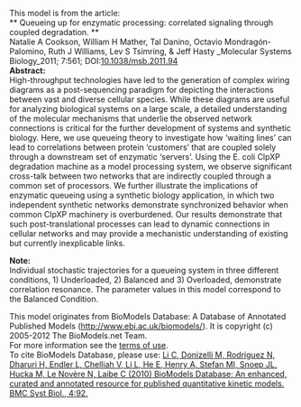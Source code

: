 

This model is from the article:  
** Queueing up for enzymatic processing: correlated signaling through coupled degradation. **   
Natalie A Cookson, William H Mather, Tal Danino, Octavio Mondragón-Palomino,
Ruth J Williams, Lev S Tsimring, & Jeff Hasty _Molecular Systems Biology_2011;
7:561; DOI:[10.1038/msb.2011.94](http://dx.doi.org/10.1038/msb.2011.94)  
**Abstract:**   
High-throughput technologies have led to the generation of complex wiring
diagrams as a post-sequencing paradigm for depicting the interactions between
vast and diverse cellular species. While these diagrams are useful for
analyzing biological systems on a large scale, a detailed understanding of the
molecular mechanisms that underlie the observed network connections is
critical for the further development of systems and synthetic biology. Here,
we use queueing theory to investigate how ‘waiting lines’ can lead to
correlations between protein ‘customers’ that are coupled solely through a
downstream set of enzymatic ‘servers’. Using the E. coli ClpXP degradation
machine as a model processing system, we observe significant cross-talk
between two networks that are indirectly coupled through a common set of
processors. We further illustrate the implications of enzymatic queueing using
a synthetic biology application, in which two independent synthetic networks
demonstrate synchronized behavior when common ClpXP machinery is overburdened.
Our results demonstrate that such post-translational processes can lead to
dynamic connections in cellular networks and may provide a mechanistic
understanding of existing but currently inexplicable links.

**Note:**   
Individual stochastic trajectories for a queueing system in three different
conditions, 1) Underloaded, 2) Balanced and 3) Overloaded, demonstrate
correlation resonance. The parameter values in this model correspond to the
Balanced Condition.

This model originates from BioModels Database: A Database of Annotated
Published Models (http://www.ebi.ac.uk/biomodels/). It is copyright (c)
2005-2012 The BioModels.net Team.  
For more information see the [terms of
use](http://www.ebi.ac.uk/biomodels/legal.html).  
To cite BioModels Database, please use: [Li C, Donizelli M, Rodriguez N,
Dharuri H, Endler L, Chelliah V, Li L, He E, Henry A, Stefan MI, Snoep JL,
Hucka M, Le Novère N, Laibe C (2010) BioModels Database: An enhanced, curated
and annotated resource for published quantitative kinetic models. BMC Syst
Biol., 4:92.](http://www.ncbi.nlm.nih.gov/pubmed/20587024)


